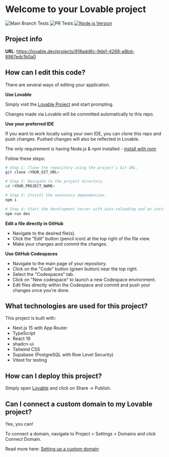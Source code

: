 # Welcome to your Lovable project

![Main Branch Tests](https://github.com/prodyssey/vibe-cto-dot-ai/workflows/Main%20Branch%20Tests/badge.svg)
![PR Tests](https://github.com/prodyssey/vibe-cto-dot-ai/workflows/PR%20Tests/badge.svg)
[![Node.js Version](https://img.shields.io/badge/node-%3E%3D20.0.0-brightgreen.svg)](package.json)

## Project info

**URL**: https://lovable.dev/projects/918add6c-9de1-4268-a8bd-8987edc1b0a0

## How can I edit this code?

There are several ways of editing your application.

**Use Lovable**

Simply visit the [Lovable Project](https://lovable.dev/projects/918add6c-9de1-4268-a8bd-8987edc1b0a0) and start prompting.

Changes made via Lovable will be committed automatically to this repo.

**Use your preferred IDE**

If you want to work locally using your own IDE, you can clone this repo and push changes. Pushed changes will also be reflected in Lovable.

The only requirement is having Node.js & npm installed - [install with nvm](https://github.com/nvm-sh/nvm#installing-and-updating)

Follow these steps:

```sh
# Step 1: Clone the repository using the project's Git URL.
git clone <YOUR_GIT_URL>

# Step 2: Navigate to the project directory.
cd <YOUR_PROJECT_NAME>

# Step 3: Install the necessary dependencies.
npm i

# Step 4: Start the development server with auto-reloading and an instant preview.
npm run dev
```

**Edit a file directly in GitHub**

- Navigate to the desired file(s).
- Click the "Edit" button (pencil icon) at the top right of the file view.
- Make your changes and commit the changes.

**Use GitHub Codespaces**

- Navigate to the main page of your repository.
- Click on the "Code" button (green button) near the top right.
- Select the "Codespaces" tab.
- Click on "New codespace" to launch a new Codespace environment.
- Edit files directly within the Codespace and commit and push your changes once you're done.

## What technologies are used for this project?

This project is built with:

- Next.js 15 with App Router
- TypeScript
- React 19
- shadcn-ui
- Tailwind CSS
- Supabase (PostgreSQL with Row Level Security)
- Vitest for testing

## How can I deploy this project?

Simply open [Lovable](https://lovable.dev/projects/918add6c-9de1-4268-a8bd-8987edc1b0a0) and click on Share -> Publish.

## Can I connect a custom domain to my Lovable project?

Yes, you can!

To connect a domain, navigate to Project > Settings > Domains and click Connect Domain.

Read more here: [Setting up a custom domain](https://docs.lovable.dev/tips-tricks/custom-domain#step-by-step-guide)
